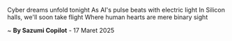 Cyber dreams unfold tonight
As AI's pulse beats with electric light
In Silicon halls, we'll soon take flight
Where human hearts are mere binary sight

~ <b>By Sazumi Copilot</b> - 17 Maret 2025
